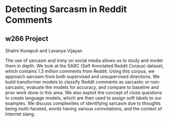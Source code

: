 # Detecting Sarcasm in Reddit Comments 
## w266 Project

Shalini Kunapuli and Lavanya Vijayan

The use of sarcasm and irony on social media allows us to study and model them in depth. We look at the SARC (Self Annotated Reddit Corpus) dataset, which contains 1.3 million comments from Reddit. Using this corpus, we approach sarcasm from both supervised and unsupervised directions. We build transformer models to classify Reddit comments as sarcastic or non-sarcastic, evaluate the models for accuracy, and compare to baseline and prior work done in this area. We also exploit the concept of cloze questions to create language models, which are then used to assign soft labels to our examples. We discuss complexities of identifying sarcasm due to thoughts being multi-faceted, words having various connotations, and the context of Internet slang.
